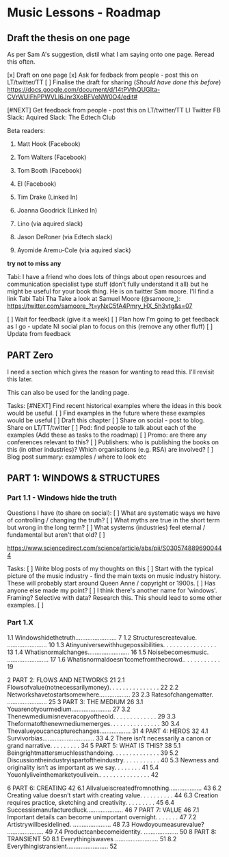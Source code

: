 # Music Lessons - Roadmap

## Draft the thesis on one page

As per Sam A's suggestion, distil what I am saying onto one page. Reread this often.

[x] Draft on one page
[x] Ask for fedback from people - post this on LT/twitter/TT
[ ] Finalise the draft for sharing (_Should have done this before_)
https://docs.google.com/document/d/14tPVthQUGIta-CVrWUIFhPPWVLI6Jnr3XoBFVeNW0O4/edit#

[#NEXT] Get feedback from people - post this on LT/twitter/TT
    LI
    Twitter
    FB
    Slack: Aquired
    Slack: The Edtech Club

Beta readers:

1. Matt Hook (Facebook)
2. Tom Walters (Facebook)
3. Tom Booth (Facebook)
3. El (Facebook)

4. Tim Drake (Linked In)
5. Joanna Goodrick (Linked In)

6. Lino (via aquired slack)

7. Jason DeRoner (via Edtech slack)
8. Ayomide Aremu-Cole (via aquired slack)

**try not to miss any**

Tabi: I have a friend who does lots of things about open resources and communication specialist type stuff (don't fully understand it all) but he might be useful for your book thing. He is on twitter Sam moore. I'll find a link
Tabi
Tabi Tha
Take a look at Samuel Moore (@samoore_): https://twitter.com/samoore_?t=yNxC5fA4Pmry_HX_5h3vtg&s=07

[ ] Wait for feedback (give it a week)
[ ] Plan how I'm going to get feedback as I go - update NI social 
    plan to focus on this (remove any other fluff)
[ ] Update from feedback

## PART Zero

I need a section which gives the reason for wanting to read this. I'll revisit this later. 

This can also be used for the landing page.

Tasks:
[#NEXT] Find recent historical examples where the ideas in this book would be useful.
[ ] Find examples in the future where these examples would be useful
[ ] Draft this chapter
[ ] Share on social - post to blog. Share on LT/TT/twitter
[ ] Pod: find people to talk about each of the examples (Add these as tasks to the roadmap)
[ ] Promo: are there any conferences relevant to this?
[ ] Publishers: who is publishing the books on this (in other industries)? Which organisations (e.g. RSA) are involved?
[ ] Blog post summary: examples / where to look etc

## PART 1: WINDOWS & STRUCTURES

### Part 1.1  - Windows hide the truth

Questions I have (to share on social):
[ ] What are systematic ways we have of controlling / changing the truth?
[ ] What myths are true in the short term but wrong in the long term?
[ ] What systems (industries) feel eternal / fundamental but aren't that old?
[ ] 


https://www.sciencedirect.com/science/article/abs/pii/S0305748896900444


Tasks:
[ ] Write blog posts of my thoughts on this
[ ] Start with the typical picture of the music industry - find the main texts on music industry history. These will probably start around Queen Anne / copyright or 1900s.
[ ] Has anyone else made my point?
[ ] I think there's another name for 'windows'. Framing? Selective with data? Research this. This should lead to some other examples.
[ ] 


### Part 1.X 

1.1 Windowshidethetruth........................ 7 
1.2 Structurescreatevalue. ....................... 10 
1.3 Atinyuniversewithhugepossibilities. . . . . . . . . . . . . . . . 13 
1.4 Whatisnormalchanges........................ 16 
1.5 Noisebecomesmusic. ........................ 17 
1.6 Whatisnormaldoesn’tcomefromthecrowd.. . . . . . . . . . . 19



2 PART 2: FLOWS AND NETWORKS 21
2.1 Flowsofvalue(notnecessarilymoney). . . . . . . . . . . . . . . 22 2.2 Networkshavetostartsomewhere.................. 23 2.3 Ratesofchangematter. ....................... 25
3 PART 3: THE MEDIUM 26
3.1 Youarenotyourmedium....................... 27 3.2 Thenewmediumisneveracopyoftheold. . . . . . . . . . . . . 29 3.3 Theformatofthenewmediumemerges. . . . . . . . . . . . . . . 30 3.4 Thevalueyoucancapturechanges.................. 31
4 PART 4: HEROS 32
4.1 Survivorbias.............................. 33 4.2 There isn’t necessarily a canon or grand narrative. . . . . . . . . 34
5 PART 5: WHAT IS THIS? 38
5.1 Beingrightmattersmuchlessthandoing. . . . . . . . . . . . . . 39
5.2 Discussiontheindustryispartoftheindustry. . . . . . . . . . . 40
5.3 Newness and originality isn’t as important as we say. . . . . . . . 41
5.4 Youonlyliveinthemarketyoulivein.. . . . . . . . . . . . . . . 42


6 PART 6: CREATING 42
6.1 Allvalueiscreatedfromnothing................... 43
6.2 Creating value doesn’t start with creating value. . . . . . . . . . 44
6.3 Creation requires practice, sketching and creativity. . . . . . . . . 45
6.4 Successismanufacturedluck..................... 46
7 PART 7: VALUE 46
7.1 Important details can become unimportant overnight. . . . . . . 47 7.2 Artistrywillbesidelined. ...................... 48 7.3 Howdoyoumeasurevalue? ..................... 49 7.4 Productcanbecomeidentity. .................... 50
8 PART 8: TRANSIENT 50
8.1 Everythingiswaves ......................... 51 8.2 Everythingistransient........................ 52